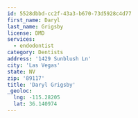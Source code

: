 ```yaml
---
id: 5528dbbd-cc2f-43a3-b670-73d5928c4d77
first_name: Daryl
last_name: Grigsby
license: DMD
services:
  - endodontist
category: Dentists
address: '1429 Sunblush Ln'
city: 'Las Vegas'
state: NV
zip: '89117'
title: 'Daryl Grigsby'
_geoloc:
  lng: -115.28205
  lat: 36.140974
---
```

